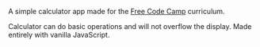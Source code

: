 A simple calculator app made for the [Free Code Camp](https://freecodecamp.com/mathewleland) curriculum.

Calculator can do basic operations and will not overflow the display.  Made entirely with vanilla JavaScript.

